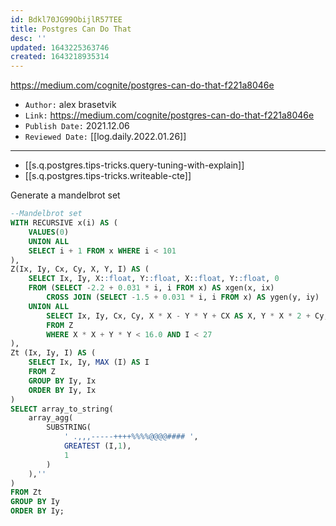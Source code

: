 ```yaml
---
id: Bdkl70JG99ObijlR57TEE
title: Postgres Can Do That
desc: ''
updated: 1643225363746
created: 1643218935314
---
```


<https://medium.com/cognite/postgres-can-do-that-f221a8046e>

- `Author:` alex brasetvik
- `Link:` <https://medium.com/cognite/postgres-can-do-that-f221a8046e>
- `Publish Date:` 2021.12.06
- `Reviewed Date:` [[log.daily.2022.01.26]]

---

- [[s.q.postgres.tips-tricks.query-tuning-with-explain]]
- [[s.q.postgres.tips-tricks.writeable-cte]]

Generate a mandelbrot set

```sql
--Mandelbrot set
WITH RECURSIVE x(i) AS (
	VALUES(0)
	UNION ALL
	SELECT i + 1 FROM x WHERE i < 101
),
Z(Ix, Iy, Cx, Cy, X, Y, I) AS (
	SELECT Ix, Iy, X::float, Y::float, X::float, Y::float, 0
	FROM (SELECT -2.2 + 0.031 * i, i FROM x) AS xgen(x, ix)
		CROSS JOIN (SELECT -1.5 + 0.031 * i, i FROM x) AS ygen(y, iy)
	UNION ALL
		SELECT Ix, Iy, Cx, Cy, X * X - Y * Y + CX AS X, Y * X * 2 + Cy, I + 1
		FROM Z
		WHERE X * X + Y * Y < 16.0 AND I < 27
),
Zt (Ix, Iy, I) AS (
	SELECT Ix, Iy, MAX (I) AS I
	FROM Z
	GROUP BY Iy, Ix
	ORDER BY Iy, Ix
)
SELECT array_to_string(
	array_agg(
		SUBSTRING(
			' .,,,-----++++%%%%@@@@#### ',
			GREATEST (I,1),
			1
		)
	),''
)
FROM Zt
GROUP BY Iy
ORDER BY Iy;
```


